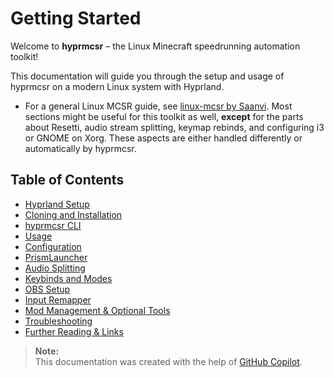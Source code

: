 # Getting Started

Welcome to **hyprmcsr** – the Linux Minecraft speedrunning automation toolkit!

This documentation will guide you through the setup and usage of hyprmcsr on a modern Linux system with Hyprland.

- For a general Linux MCSR guide, see [linux-mcsr by Saanvi](https://its-saanvi.github.io/linux-mcsr/).
  Most sections might be useful for this toolkit as well, **except** for the parts about Resetti, audio stream splitting, keymap rebinds, and configuring i3 or GNOME on Xorg. 
  These aspects are either handled differently or automatically by hyprmcsr.

## Table of Contents

- [Hyprland Setup](./000-hyprland-setup.md)
- [Cloning and Installation](./001-cloning-and-installation.md)
- [hyprmcsr CLI](./002-cli.md)
- [Usage](./003-usage.md)
- [Configuration](./004-configuration.md)
- [PrismLauncher](./010-prismlauncher.md)
- [Audio Splitting](./011-audio-splitting.md)
- [Keybinds and Modes](./012-keybinds-and-modes.md)
- [OBS Setup](./013-obs-setup.md)
- [Input Remapper](./014-input-remapper.md)
- [Mod Management & Optional Tools](./015-jar-download.md)
- [Troubleshooting](./020-troubleshooting.md)
- [Further Reading & Links](./021-links.md)


> **Note:**  
> This documentation was created with the help of [GitHub Copilot](https://github.com/features/copilot).
